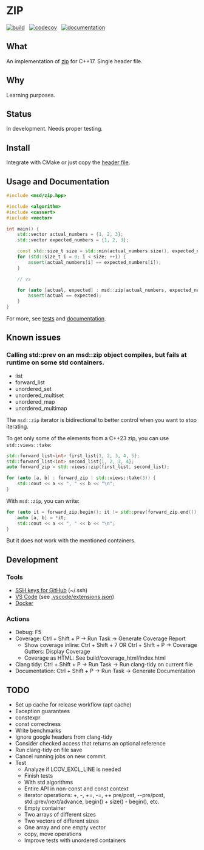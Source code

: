 # ZIP

[![build](https://github.com/andreiavrammsd/cpp-zip/workflows/build/badge.svg)](https://github.com/andreiavrammsd/cpp-zip/actions)
&nbsp;&nbsp;[![codecov](https://codecov.io/github/andreiavrammsd/cpp-zip/graph/badge.svg?token=TBV8ID8QK0)](https://codecov.io/github/andreiavrammsd/cpp-zip)
&nbsp;&nbsp;[![documentation](https://img.shields.io/badge/msd::zip-Documentation-4EC820?labelColor=5E5E5E)](https://andreiavrammsd.github.io/cpp-zip/)

## What

An implementation of [zip](https://en.cppreference.com/w/cpp/ranges/zip_view) for C++17. Single header file.

## Why

Learning purposes.

## Status

In development. Needs proper testing.

## Install

Integrate with CMake or just copy the [header file](https://github.com/andreiavrammsd/cpp-zip/tree/master/include/msd/zip.hpp).

## Usage and Documentation

```c++
#include <msd/zip.hpp>

#include <algorithm>
#include <cassert>
#include <vector>

int main() {
    std::vector actual_numbers = {1, 2, 3};
    std::vector expected_numbers = {1, 2, 3};

    const std::size_t size = std::min(actual_numbers.size(), expected_numbers.size());
    for (std::size_t i = 0; i < size; ++i) {
        assert(actual_numbers[i] == expected_numbers[i]);
    }

    // vs

    for (auto [actual, expected] : msd::zip(actual_numbers, expected_numbers)) {
        assert(actual == expected);
    }
}

```

For more, see [tests](https://github.com/andreiavrammsd/cpp-zip/blob/master/tests) and [documentation](https://andreiavrammsd.github.io/cpp-zip/).

## Known issues

### Calling std::prev on an msd::zip object compiles, but fails at runtime on some std containers.

* list
* forward_list
* unordered_set
* unordered_multiset
* unordered_map
* unordered_multimap

The `msd::zip` iterator is bidirectional to better control when you want to stop iterating.

To get only some of the elements from a C++23 zip, you can use `std::views::take`:
```c++
std::forward_list<int> first_list{1, 2, 3, 4, 5};
std::forward_list<int> second_list{1, 2, 3, 4};
auto forward_zip = std::views::zip(first_list, second_list);

for (auto [a, b] : forward_zip | std::views::take(3)) {
    std::cout << a << ", " << b << "\n";
}
```

With `msd::zip`, you can write:
```c++
for (auto it = forward_zip.begin(); it != std::prev(forward_zip.end()); ++it) {
    auto [a, b] = *it;
    std::cout << a << ", " << b << "\n";
}
```
But it does not work with the mentioned containers.

## Development

### Tools
* [SSH keys for GitHub](https://help.ubuntu.com/community/SSH/OpenSSH/Keys) (~/.ssh)
* [VS Code](https://code.visualstudio.com/) (see [.vscode/extensions.json](https://github.com/andreiavrammsd/cpp-zip/blob/master/.vscode/extensions.json))
* [Docker](https://docs.docker.com/engine/install/ubuntu/)

### Actions
* Debug: F5
* Coverage: Ctrl + Shift + P -> Run Task -> Generate Coverage Report
  * Show coverage inline: Ctrl + Shift + 7 OR Ctrl + Shift + P -> Coverage Gutters: Display Coverage
  * Coverage as HTML: See build/coverage_html/index.html
* Clang tidy: Ctrl + Shift + P -> Run Task -> Run clang-tidy on current file
* Documentation: Ctrl + Shift + P -> Run Task -> Generate Documentation

## TODO

* Set up cache for release workflow (apt cache)
* Exception guarantees
* constexpr
* const correctness
* Write benchmarks
* Ignore google headers from clang-tidy
* Consider checked access that returns an optional reference
* Run clang-tidy on file save
* Cancel running jobs on new commit
* Test
    * Analyze if LCOV_EXCL_LINE is needed
    * Finish tests
    * With std algorithms
    * Entire API in non-const and const context
    * iterator operations: +, -, +=, -=, ++ pre/post, --pre/post, std::prev/next/advance, begin() + size() - begin(), etc.
    * Empty container
    * Two arrays of different sizes
    * Two vectors of different sizes
    * One array and one empty vector
    * copy, move operations
    * Improve tests with unordered containers
